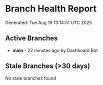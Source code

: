 # Branch Health Report
Generated: Tue Aug 19 13:14:51 UTC 2025

## Active Branches
- **main** - 22 minutes ago by Dashboard Bot

## Stale Branches (>30 days)
No stale branches found
